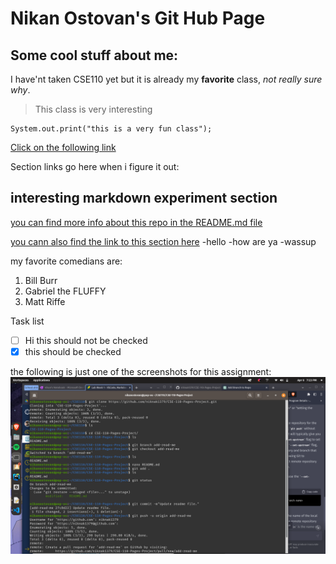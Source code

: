 # Nikan Ostovan's Git Hub Page
## Some cool stuff about me:
I have'nt taken CSE110 yet but it is already my **favorite** class, *not really sure why*. 
> This class is very interesting
```
System.out.print("this is a very fun class");
```
[Click on the following link](https://www.youtube.com/watch?v=dQw4w9WgXcQ)

Section links go here when i figure it out:

## interesting markdown experiment section
[you can find more info about this repo in the README.md file](README.md)

[you cann also find the link to this section here](https://github.com/niknak1379/CSE-110-Pages-Project/blob/main/index.md#interesting-markdown-experiment-section)
-hello
-how are ya
-wassup

my favorite comedians are:
1. Bill Burr
2. Gabriel the FLUFFY
3. Matt Riffe

Task list
- [ ] Hi this should not be checked
- [x] this should be checked

the following is just one of the screenshots for this assignment:
![Screenshot of my terminal](screenshots/1.png)

